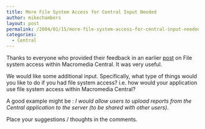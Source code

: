 ```yaml
---
title: More File System Access for Central Input Needed
author: mikechambers
layout: post
permalink: /2004/01/15/more-file-system-access-for-central-input-needed/
categories:
  - Central
---
```



Thanks to everyone who provided their feedback in an earlier [post][1] on File system access within Macromedia Central. It was very useful.

We would like some additional input. Specifically, what type of things would you like to do if you had file system access? i.e. how would your application use file system access within Macromedia Central?

A good example might be : *I would allow users to upload reports from the Central application to the server (to be shared with other users)*.

Place your suggestions / thoughts in the comments.

 [1]: http://www.markme.com/mesh/archives/004087.cfm
